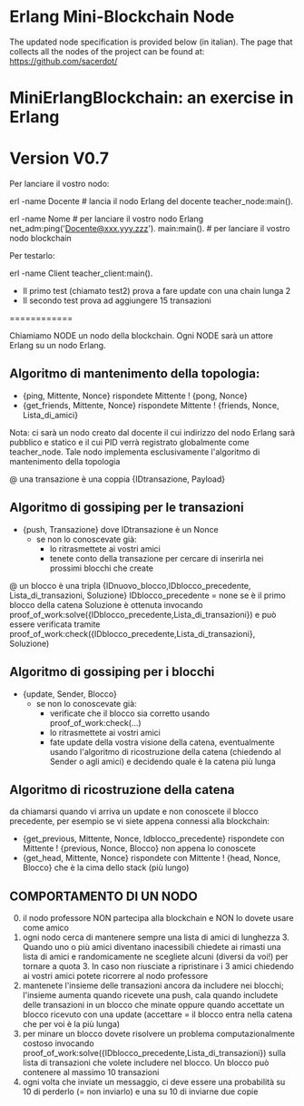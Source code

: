 # Erlang Mini-Blockchain Node

The updated node specification is provided below (in italian). The page that collects all the nodes of the project can be found at: https://github.com/sacerdot/

MiniErlangBlockchain: an exercise in Erlang
===========================================

Version V0.7
============

Per lanciare il vostro nodo:

erl -name Docente    # lancia il nodo Erlang del docente
teacher_node:main().

erl -name Nome       # per lanciare il vostro nodo Erlang
net_adm:ping('Docente@xxx.yyy.zzz').
main:main().         # per lanciare il vostro nodo blockchain

Per testarlo:

erl -name Client
teacher_client:main().

- Il primo test (chiamato test2) prova a fare update con una chain lunga 2
- Il secondo test prova ad aggiungere 15 transazioni

============

Chiamiamo NODE un nodo della blockchain.
Ogni NODE sarà un attore Erlang su un nodo Erlang.

## Algoritmo di mantenimento della topologia:
 - {ping, Mittente, Nonce}
   rispondete Mittente ! {pong, Nonce}
 - {get_friends, Mittente, Nonce}
   rispondete Mittente ! {friends, Nonce, Lista_di_amici} 

 Nota: ci sarà un nodo creato dal docente il cui indirizzo del nodo
       Erlang sarà pubblico e statico e il cui PID verrà registrato
       globalmente come teacher_node. Tale nodo implementa
       esclusivamente l'algoritmo di mantenimento della topologia

@ una transazione è una coppia {IDtransazione, Payload}

## Algoritmo di gossiping per le transazioni
 - {push, Transazione}  dove IDtransazione è un Nonce
   * se non lo conoscevate già:
     * lo ritrasmettete ai vostri amici
     * tenete conto della transazione per cercare di inserirla nei
       prossimi blocchi che create

@ un blocco è una tripla {IDnuovo_blocco,IDblocco_precedente, Lista_di_transazioni, Soluzione}
  IDblocco_precedente = none  se è il primo blocco della catena
  Soluzione è ottenuta invocando proof_of_work:solve({IDblocco_precedente,Lista_di_transazioni}) e può essere
  verificata tramite proof_of_work:check({IDblocco_precedente,Lista_di_transazioni}, Soluzione)

## Algoritmo di gossiping per i blocchi
 - {update, Sender, Blocco}
   * se non lo conoscevate già:
     * verificate che il blocco sia corretto usando proof_of_work:check(...)
     * lo ritrasmettete ai vostri amici
     * fate update della vostra visione della catena, eventualmente usando
       l'algoritmo di ricostruzione della catena (chiedendo al Sender o agli amici) e
       decidendo quale è la catena più lunga

## Algoritmo di ricostruzione della catena
  da chiamarsi quando vi arriva un update e non conoscete il blocco precedente, per esempio se vi siete
  appena connessi alla blockchain:
 - {get_previous, Mittente, Nonce, Idblocco_precedente}
   rispondete con  Mittente ! {previous, Nonce, Blocco} non appena lo conoscete
 - {get_head, Mittente, Nonce}
   rispondete con Mittente ! {head, Nonce, Blocco} che è la cima dello stack (più
   lungo)


## COMPORTAMENTO DI UN NODO

0. il nodo professore NON partecipa alla blockchain e NON lo dovete
   usare come amico
1. ogni nodo cerca di mantenere sempre una lista di amici
   di lunghezza 3. Quando uno o più amici diventano inacessibili
   chiedete ai rimasti una lista di amici e randomicamente ne
   scegliete alcuni (diversi da voi!) per tornare a quota 3. In caso
   non riusciate a ripristinare i 3 amici chiedendo ai vostri amici
   potete ricorrere al nodo professore
2. mantenete l'insieme delle transazioni ancora da includere nei blocchi;
   l'insieme aumenta quando ricevete una push, cala quando includete delle
   transazioni in un blocco che minate oppure quando accettate un blocco
   ricevuto con una update (accettare = il blocco entra nella catena che per voi
   è la più lunga)
3. per minare un blocco dovete risolvere un problema computazionalmente costoso
   invocando proof_of_work:solve({IDblocco_precedente,Lista_di_transazioni}) sulla lista di transazioni
   che volete includere nel blocco.
   Un blocco può contenere al massimo 10 transazioni
4. ogni volta che inviate un messaggio, ci deve essere una probabilità su 10
   di perderlo (= non inviarlo) e una su 10 di inviarne due copie
